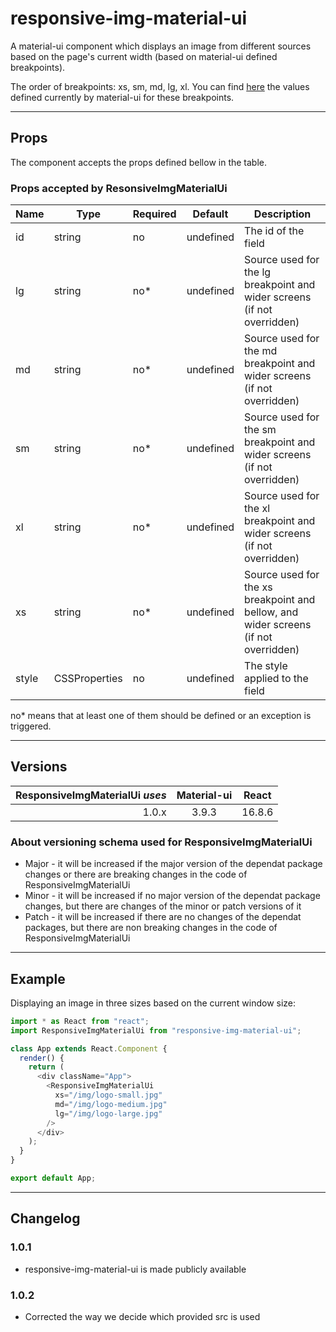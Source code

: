 # responsive-img-material-ui

A material-ui component which displays an image from different sources based on the page's current width (based on material-ui defined breakpoints).

The order of breakpoints: xs, sm, md, lg, xl. You can find [here](https://material-ui.com/layout/breakpoints) the values defined currently by material-ui for these breakpoints. 

---

## Props

The component accepts the props defined bellow in the table.

### Props accepted by ResonsiveImgMaterialUi

| Name  | Type          | Required | Default   | Description                                                                         |
|-------|---------------|----------|-----------|-------------------------------------------------------------------------------------|
| id    | string        | no       | undefined | The id of the field                                                                 |
| lg    | string        | no*      | undefined | Source used for the lg breakpoint and wider screens (if not overridden)             |
| md    | string        | no*      | undefined | Source used for the md breakpoint and wider screens (if not overridden)             |
| sm    | string        | no*      | undefined | Source used for the sm breakpoint and wider screens (if not overridden)             |
| xl    | string        | no*      | undefined | Source used for the xl breakpoint and wider screens (if not overridden)             |
| xs    | string        | no*      | undefined | Source used for the xs breakpoint and bellow, and wider screens (if not overridden) |
| style | CSSProperties | no       | undefined | The style applied to the field                                                      |

no* means that at least one of them should be defined or an exception is triggered.

---

## Versions

| ResponsiveImgMaterialUi _uses_ | Material-ui | React  |
|-------------------------------:|:-----------:|:------:|
|                          1.0.x |    3.9.3    | 16.8.6 |

### About versioning schema used for ResponsiveImgMaterialUi

- Major - it will be increased if the major version of the dependat package changes or there are breaking changes in the code of ResponsiveImgMaterialUi
- Minor - it will be increased if no major version of the dependat package changes, but there are changes of the minor or patch versions of it
- Patch - it will be increased if there are no changes of the dependat packages, but there are non breaking changes in the code of ResponsiveImgMaterialUi

---

## Example

Displaying an image in three sizes based on the current window size:

```js
import * as React from "react";
import ResponsiveImgMaterialUi from "responsive-img-material-ui";

class App extends React.Component {
  render() {
    return (
      <div className="App">
        <ResponsiveImgMaterialUi
          xs="/img/logo-small.jpg"
          md="/img/logo-medium.jpg"
          lg="/img/logo-large.jpg"
        />
      </div>
    );
  }
}

export default App;
```

---

## Changelog

### 1.0.1

- responsive-img-material-ui is made publicly available

### 1.0.2

- Corrected the way we decide which provided src is used
